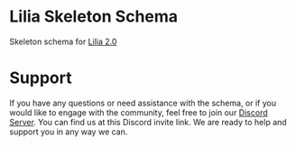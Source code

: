 # Lilia Skeleton Schema
 
Skeleton schema for [Lilia 2.0](https://github.com/bleonheart/Lilia)

# Support

If you have any questions or need assistance with the schema, or if you would like to engage with the community, feel free to join our [Discord Server](https://discord.gg/52MSnh39vw). You can find us at this Discord invite link. We are ready to help and support you in any way we can.
